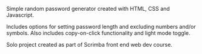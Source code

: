 Simple random password generator created with HTML, CSS and Javascript. 

Includes options for setting password length and excluding numbers and/or symbols. Also includes copy-on-click functionality and light mode toggle. 

Solo project created as part of Scrimba front end web dev course.
